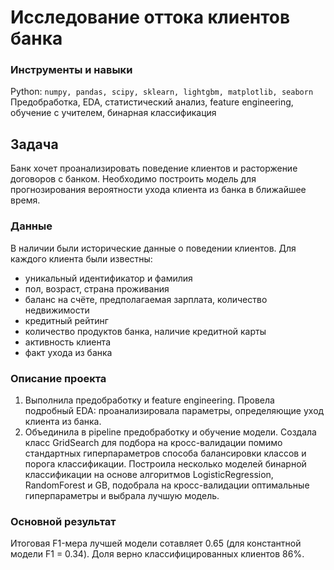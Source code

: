 # Исследование оттока клиентов банка
### Инструменты и навыки
Python: `numpy, pandas, scipy, sklearn, lightgbm, matplotlib, seaborn`  
Предобработка, EDA, статистический анализ, feature engineering, обучение с учителем, бинарная классификация

## Задача
Банк хочет проанализировать поведение клиентов и расторжение договоров с банком. Необходимо построить модель для прогнозирования вероятности ухода клиента из банка в ближайшее время.

### Данные
В наличии были исторические данные о поведении клиентов. Для каждого клиента были известны:
* уникальный идентификатор и фамилия
* пол, возраст, страна проживания
* баланс на счёте, предполагаемая зарплата, количество недвижимости
* кредитный рейтинг
* количество продуктов банка, наличие кредитной карты
* активность клиента
* факт ухода из банка

### Описание проекта
1. Выполнила предобработку и feature engineering. Провела подробный EDA: проанализировала параметры, определяющие уход клиента из банка.
2. Объединила в pipeline предобработку и обучение модели. Создала класс GridSearch для подбора на кросс-валидации помимо стандартных гиперпараметров способа балансировки классов и порога классификации. Построила несколько моделей бинарной классификации на основе алгоритмов LogisticRegression, RandomForest и GB, подобрала на кросс-валидации оптимальные гиперпараметры и выбрала лучшую модель. 

### Основной результат
Итоговая F1-мера лучшей модели  сотавляет 0.65 (для константной модели F1 = 0.34). Доля верно классифицированных клиентов 86%.
